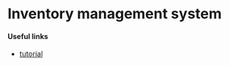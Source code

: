 # Inventory management system

#### Useful links

- [tutorial](https://youtube.com/playlist?list=PLEsfXFp6DpzRMby_cSoWTFw8zaMdTEXgL&si=tjCRH-75FWCKQC-F)

